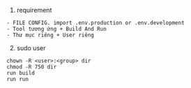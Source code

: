1. requirement
```
- FILE CONFIG. import .env.production or .env.development
- Tool tương ứng + Build And Run
- Thư mục riêng + User riêng
```

2. sudo user
```
chown -R <user>:<group> dir
chmod -R 750 dir
run build 
run run 
```
